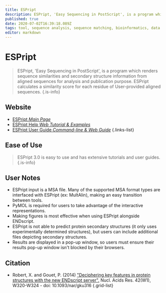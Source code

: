 ```yaml
---
title: ESPript
description: ESPript, 'Easy Sequencing in PostScript', is a program which renders sequence similarities and secondary structure information from aligned sequences for analysis and publication purpose.
published: true
date: 2020-07-02T16:39:18.089Z
tags: tool, sequence analysis, sequence matching, bioinformatics, data visualization, prediction, protein, structural alignment, conservation, curated, model, protein domain, interaction, protein-protein, structural analysis, residue, webserver
editor: markdown
---
```


# ESPript

> ESPript, 'Easy Sequencing in PostScript', is a program which renders sequence similarities and secondary structure information from aligned sequences for analysis and publication purpose.
&NewLine;
ESPript calculates a similarity score for each residue of User-provided aligned sequences.
{.is-info}


## Website

- [ESPript *Main Page*](http://espript.ibcp.fr/ESPript/ESPript/)
- [ESPript Help *Web Tutorial & Examples*](http://espript.ibcp.fr/ESPript/ESPript/esp_tutorial.php)
- [ESPript User Guide *Command-line & Web Guide*](http://espript.ibcp.fr/ESPript/ESPript/esp_userguide.php)
{.links-list}

## Ease of Use

> ESPript 3.0 is easy to use and has extensive tutorials and user guides.
{.is-info}

## User Notes

- ESPript input is a MSA file. Many of the supported MSA format types are interfaced with ESPript (ex: MultAlin), making an easy transition between tools.  
- PyMOL is required for users to take advantage of the interactive representations.
- Making figures is most effective when using ESPript alongside ENDscript.
- ESPript is not able to predict protein secondary structures (it only uses experimentally determined structures), but users can include additional files depicting secondary structures.
- Results are displayed in a pop-up window, so users must ensure their results pop-up window isn't blocked by their browsers.

## Citation

- Robert, X. and Gouet, P. (2014) ["Deciphering key features in protein structures with the new ENDscript server".](https://academic.oup.com/nar/article/42/W1/W320/2435247) Nucl. Acids Res. 42(W1), W320-W324 - doi: 10.1093/nar/gku316 
{.grid-list}
